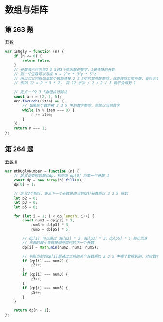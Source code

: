 # 数组与矩阵

## 第 263 题

[丑数](https://leetcode-cn.com/problems/ugly-number/)

```javascript
var isUgly = function (n) {
	if (n <= 0) {
		return false;
	}
	// 丑数表示只包含2 3 5这3个质因数的数字，1是特殊的丑数
	// 则一个丑数可以写成 n = 2^x * 3^y * 5^z
	// 所以可以判断如果某个数能够被 2 3 5中的某些数整除，就直接除以那些数，最后会变成1
	// 例如 12 = 2 * 3 * 2， 将 12 依次 / 2 / 2 / 3 最终会得到 1

	// 定义一个2 3 5数组执行除法
	const arr = [2, 3, 5];
	arr.forEach((item) => {
		// 如果某个数能被 2 3 5 中的数字整除，则除以当前数字
		while (n % item === 0) {
			n /= item;
		}
	});
	return n === 1;
};
```

## 第 264 题

[丑数 II](https://leetcode-cn.com/problems/ugly-number-ii/)

```javascript
var nthUglyNumber = function (n) {
	// 定义动态规划数组dp，初始值 dp[0] 为第一个丑数 1
	const dp = new Array(n).fill(0);
	dp[0] = 1;

	// 定义3个指针，表示下一个丑数是由当前指针丑数乘以 2 3 5 得到
	let p2 = 0;
	let p3 = 0;
	let p5 = 0;

	for (let i = 1; i < dp.length; i++) {
		const num2 = dp[p2] * 2,
			num3 = dp[p3] * 3,
			num5 = dp[p5] * 5;

		// dp[i] 可以通过 dp[p2] * 2，dp[p3] * 3，dp[p5] * 5 转化而来
		// 三者的最小值就是顺序排列的下一个丑数
		dp[i] = Math.min(num2, num3, num5);

		// 判断当前的dp[i]是通过之前的某个丑数乘以 2 3 5 中哪个数得到的，对应数字的数量++
		if (dp[i] === num2) {
			p2++;
		}
		if (dp[i] === num3) {
			p3++;
		}
		if (dp[i] === num5) {
			p5++;
		}
	}

	return dp[n - 1];
};
```
